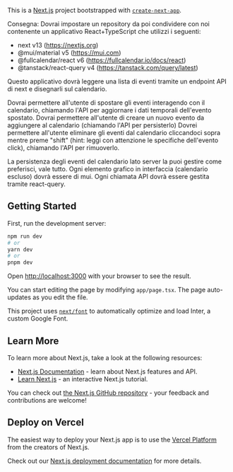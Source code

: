 This is a [Next.js](https://nextjs.org/) project bootstrapped with [`create-next-app`](https://github.com/vercel/next.js/tree/canary/packages/create-next-app).

Consegna:
Dovrai impostare un repository da poi condividere con noi contenente un applicativo React+TypeScript che utilizzi i seguenti:
- next v13 (https://nextjs.org)
- @mui/material v5 (https://mui.com)
- @fullcalendar/react v6 (https://fullcalendar.io/docs/react)
- @tanstack/react-query v4 (https://tanstack.com/query/latest)

Questo applicativo dovrà leggere una lista di eventi tramite un endpoint API di next e disegnarli sul calendario.

Dovrai permettere all'utente di spostare gli eventi interagendo con il calendario, chiamando l'API per aggiornare i dati temporali dell'evento spostato.
Dovrai permettere all'utente di creare un nuovo evento da aggiungere al calendario (chiamando l'API per persisterlo)
Dovrei permettere all'utente eliminare gli eventi dal calendario cliccandoci sopra mentre preme "shift" (hint: leggi con attenzione le specifiche dell'evento click), chiamando l'API per rimuoverlo.

La persistenza degli eventi del calendario lato server la puoi gestire come preferisci, vale tutto.
Ogni elemento grafico in interfaccia (calendario escluso) dovrà essere di mui.
Ogni chiamata API dovrà essere gestita tramite react-query.



## Getting Started

First, run the development server:

```bash
npm run dev
# or
yarn dev
# or
pnpm dev
```

Open [http://localhost:3000](http://localhost:3000) with your browser to see the result.

You can start editing the page by modifying `app/page.tsx`. The page auto-updates as you edit the file.

This project uses [`next/font`](https://nextjs.org/docs/basic-features/font-optimization) to automatically optimize and load Inter, a custom Google Font.

## Learn More

To learn more about Next.js, take a look at the following resources:

- [Next.js Documentation](https://nextjs.org/docs) - learn about Next.js features and API.
- [Learn Next.js](https://nextjs.org/learn) - an interactive Next.js tutorial.

You can check out [the Next.js GitHub repository](https://github.com/vercel/next.js/) - your feedback and contributions are welcome!

## Deploy on Vercel

The easiest way to deploy your Next.js app is to use the [Vercel Platform](https://vercel.com/new?utm_medium=default-template&filter=next.js&utm_source=create-next-app&utm_campaign=create-next-app-readme) from the creators of Next.js.

Check out our [Next.js deployment documentation](https://nextjs.org/docs/deployment) for more details.
